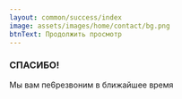 ```yaml
---
layout: common/success/index
image: assets/images/home/contact/bg.png
btnText: Продолжить просмотр
---
```


### СПАСИБО!

Мы вам пе6резвоним в ближайшее время
